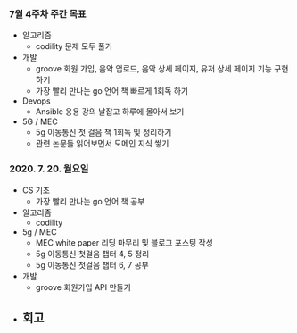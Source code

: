 ### 7월 4주차 주간 목표
- 알고리즘
  - codility 문제 모두 풀기
- 개발
  - groove 회원 가입, 음악 업로드, 음악 상세 페이지, 유저 상세 페이지 기능 구현하기
  - 가장 빨리 만나는 go 언어 책 빠르게 1회독 하기
- Devops
  - Ansible 응용 강의 날잡고 하루에 몰아서 보기
- 5G / MEC
  - 5g 이동통신 첫 걸음 책 1회독 및 정리하기
  - 관련 논문들 읽어보면서 도메인 지식 쌓기

### 2020. 7. 20. 월요일
- CS 기초
  - 가장 빨리 만나는 go 언어 책 공부
- 알고리즘
  - codility
- 5g / MEC
  - MEC white paper 리딩 마무리 및 블로그 포스팅 작성
  - 5g 이동통신 첫걸음 챕터 4, 5 정리
  - 5g 이동통신 첫걸음 챕터 6, 7 공부
- 개발
  - groove 회원가입 API 만들기
- 회고
  - 
